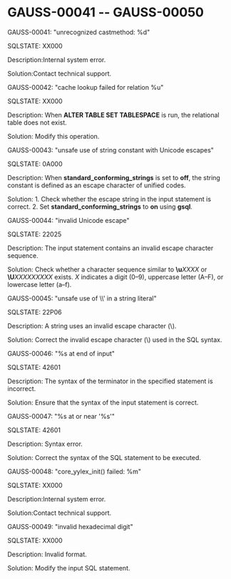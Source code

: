 # GAUSS-00041 -- GAUSS-00050<a name="EN-US_TOPIC_0302073630"></a>

GAUSS-00041: "unrecognized castmethod: %d"

SQLSTATE: XX000

Description:Internal system error.

Solution:Contact technical support.

GAUSS-00042: "cache lookup failed for relation %u"

SQLSTATE: XX000

Description: When  **ALTER TABLE SET TABLESPACE**  is run, the relational table does not exist.

Solution: Modify this operation.

GAUSS-00043: "unsafe use of string constant with Unicode escapes"

SQLSTATE: 0A000

Description: When  **standard\_conforming\_strings**  is set to  **off**, the string constant is defined as an escape character of unified codes.

Solution: 1. Check whether the escape string in the input statement is correct. 2. Set  **standard\_conforming\_strings**  to  **on**  using  **gsql**.

GAUSS-00044: "invalid Unicode escape"

SQLSTATE: 22025

Description: The input statement contains an invalid escape character sequence.

Solution: Check whether a character sequence similar to  **\\u**_XXXX_  or  **\\U**_XXXXXXXXX_  exists.  _X_  indicates a digit \(0–9\), uppercase letter \(A–F\), or lowercase letter \(a–f\).

GAUSS-00045: "unsafe use of \\\\' in a string literal"

SQLSTATE: 22P06

Description: A string uses an invalid escape character \(\\\).

Solution: Correct the invalid escape character \(\\\) used in the SQL syntax.

GAUSS-00046: "%s at end of input"

SQLSTATE: 42601

Description: The syntax of the terminator in the specified statement is incorrect.

Solution: Ensure that the syntax of the input statement is correct.

GAUSS-00047: "%s at or near '%s'"

SQLSTATE: 42601

Description: Syntax error.

Solution: Correct the syntax of the SQL statement to be executed.

GAUSS-00048: "core\_yylex\_init\(\) failed: %m"

SQLSTATE: XX000

Description:Internal system error.

Solution:Contact technical support.

GAUSS-00049: "invalid hexadecimal digit"

SQLSTATE: XX000

Description: Invalid format.

Solution: Modify the input SQL statement.


